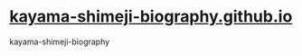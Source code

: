 # [kayama-shimeji-biography.github.io](https://kayama-shimeji-biography.netlify.app/homepage)

kayama-shimeji-biography
